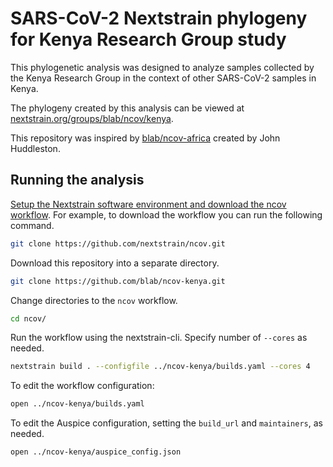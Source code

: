 # SARS-CoV-2 Nextstrain phylogeny for Kenya Research Group study
This phylogenetic analysis was designed to analyze samples collected by the Kenya Research Group in the context of other SARS-CoV-2 samples in Kenya.

The phylogeny created by this analysis can be viewed at [nextstrain.org/groups/blab/ncov/kenya](https://nextstrain.org/groups/blab/ncov/kenya).

This repository was inspired by [blab/ncov-africa](https://github.com/blab/ncov-africa) created by John Huddleston.

## Running the analysis
[Setup the Nextstrain software environment and download the ncov workflow](https://nextstrain.github.io/ncov/setup.html).
For example, to download the workflow you can run the following command.

```bash
git clone https://github.com/nextstrain/ncov.git
```

Download this repository into a separate directory.

```bash
git clone https://github.com/blab/ncov-kenya.git
```

Change directories to the `ncov` workflow.

``` bash
cd ncov/
```

Run the workflow using the nextstrain-cli. Specify number of `--cores` as needed.

``` bash
nextstrain build . --configfile ../ncov-kenya/builds.yaml --cores 4
```

To edit the workflow configuration:

```bash
open ../ncov-kenya/builds.yaml
```

To edit the Auspice configuration, setting the `build_url` and `maintainers`, as needed.

```bash
open ../ncov-kenya/auspice_config.json
```


